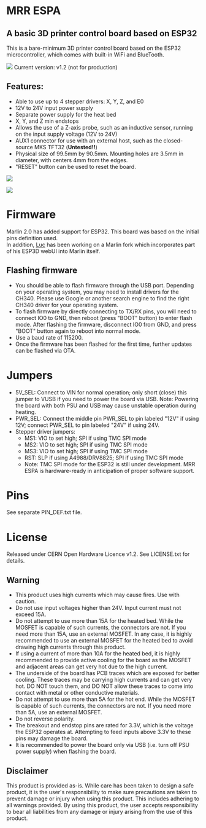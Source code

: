 # MRR ESPA
## A basic 3D printer control board based on ESP32

This is a bare-minimum 3D printer control board based on the ESP32 microcontroller, which comes with built-in WiFi and BlueTooth.

![](https://github.com/maplerainresearch/MRR_ESPA/blob/master/media/boards/MRR_ESPA_v1.2.jpg)
Current version: v1.2 (not for production)

## Features:
- Able to use up to 4 stepper drivers: X, Y, Z, and E0
- 12V to 24V input power supply
- Separate power supply for the heat bed
- X, Y, and Z min endstops
- Allows the use of a Z-axis probe, such as an inductive sensor, running on the input supply voltage (12V to 24V)
- AUX1 connector for use with an external host, such as the closed-source MKS TFT32 (**Untested!!**)
- Physical size of 99.5mm by 90.5mm. Mounting holes are 3.5mm in diameter, with centers 4mm from the edges.
- "RESET" button can be used to reset the board.

[![](http://img.youtube.com/vi/s4IRmG6ibc4/0.jpg)](http://www.youtube.com/watch?v=s4IRmG6ibc4 "Basic features")

[![](http://img.youtube.com/vi/E-ERUolL-Bw/0.jpg)](http://www.youtube.com/watch?v=E-ERUolL-Bw "Printing via ESP3D webUI")

# Firmware

Marlin 2.0 has added support for ESP32. This board was based on the initial pins definition used. <br>
In addition, [Luc](https://github.com/luc-github) has been working on a Marlin fork which incorporates part of his ESP3D webUI into Marlin itself.

## Flashing firmware

- You should be able to flash firmware through the USB port. Depending on your operating system, you may need to install drivers for the CH340. Please use Google or another search engine to find the right CH340 driver for your operating system.
- To flash firmware by directly connecting to TX/RX pins, you will need to connect IO0 to GND, then reboot (press "BOOT" button) to enter flash mode. After flashing the firmware, disconnect IO0 from GND, and press "BOOT" button again to reboot into normal mode.
- Use a baud rate of 115200.
- Once the firmware has been flashed for the first time, further updates can be flashed via OTA.

# Jumpers

- 5V_SEL: Connect to VIN for normal operation; only short (close) this jumper to VUSB if you need to power the board via USB. Note: Powering the board with both PSU and USB may cause unstable operation during heating.
- PWR_SEL: Connect the middle pin PWR_SEL to pin labeled "12V" if using 12V; connect PWR_SEL to pin labeled "24V" if using 24V.
- Stepper driver jumpers:
  - MS1: VIO to set high; SPI if using TMC SPI mode
  - MS2: VIO to set high; SPI if using TMC SPI mode
  - MS3: VIO to set high; SPI if using TMC SPI mode
  - RST: SLP if using A4988/DRV8825; SPI if using TMC SPI mode
  - Note: TMC SPI mode for the ESP32 is still under development. MRR ESPA is hardware-ready in anticipation of proper software support.

# Pins

See separate PIN_DEF.txt file.

# License
Released under CERN Open Hardware Licence v1.2. See LICENSE.txt for details.

## Warning

- This product uses high currents which may cause fires. Use with caution.
- Do not use input voltages higher than 24V. Input current must not exceed 15A.
- Do not attempt to use more than 15A for the heated bed. While the MOSFET is capable of such currents, the connectors are not. If you need more than 15A, use an external MOSFET. In any case, it is highly recommended to use an external MOSFET for the heated bed to avoid drawing high currents through this product.
- If using a current of more than 10A for the heated bed, it is highly recommended to provide active cooling for the board as the MOSFET and adjacent areas can get very hot due to the high current.
- The underside of the board has PCB traces which are exposed for better cooling. These traces may be carrying high currents and can get very hot. DO NOT touch them, and DO NOT allow these traces to come into contact with metal or other conductive materials.
- Do not attempt to use more than 5A for the hot end. While the MOSFET is capable of such currents, the connectors are not. If you need more than 5A, use an external MOSFET.
- Do not reverse polarity.
- The breakout and endstop pins are rated for 3.3V, which is the voltage the ESP32 operates at. Attempting to feed inputs above 3.3V to these pins may damage the board.
- It is recommended to power the board only via USB (i.e. turn off PSU power supply) when flashing the board.

## Disclaimer

This product is provided as-is. While care has been taken to design a safe product, it is the user's responsibility to make sure precautions are taken to prevent damage or injury when using this product. This includes adhering to all warnings provided. By using this product, the user accepts responsibility to bear all liabilities from any damage or injury arising from the use of this product.
